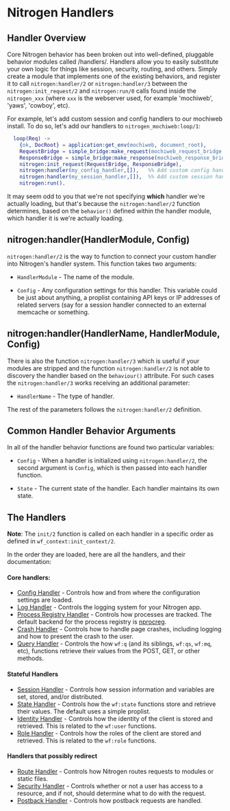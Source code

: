 <!-- dash: Handlers | Guide | ##:Section -->


# Nitrogen Handlers

## Handler Overview

Core Nitrogen behavior has been broken out into well-defined, pluggable
behavior modules called /handlers/. Handlers allow you to easily substitute
your own logic for things like session, security, routing, and others. Simply
create a module that implements one of the existing behaviors, and register it
to call `nitrogen:handler/2` or `nitrogen:handler/3` between the `nitrogen:init_request/2` and
`nitrogen:run/0` calls found inside the `nitrogen_xxx` (where `xxx` is the
webserver used, for example 'mochiweb', 'yaws', 'cowboy', etc).

For example, let's add custom session and config handlers to our mochiweb
install. To do so, let's add our handlers to  `nitrogen_mochiweb:loop/1`:

```erlang
  loop(Req) ->
	{ok, DocRoot} = application:get_env(mochiweb, document_root),
	RequestBridge = simple_bridge:make_request(mochiweb_request_bridge, Req),
	ResponseBridge = simple_bridge:make_response(mochiweb_response_bridge, {Req, DocRoot}),
	nitrogen:init_request(RequestBridge, ResponseBridge),
	nitrogen:handler(my_config_handler,[]),   %% Add custom config handler
	nitrogen:handler(my_session_handler,[]),  %% Add custom session handler
	nitrogen:run().

```

It may seem odd to you that we're not specifying **which** handler we're actually
loading, but that's because the `nitrogen:handler/2` function determines,
based on the `behavior()` defined within the handler module, which handler it
is we're actually loading.

## nitrogen:handler(HandlerModule, Config)

`nitrogen:handler/2` is the way to function to connect your custom handler into
Nitrogen's handler system. This function takes two arguments:

 *  `HandlerModule` - The name of the module.

 *  `Config` - Any configuration settings for this handler. This variable
	  could be just about anything, a proplist containing API keys or IP
	  addresses of related servers (say for a session handler connected to
	  an external memcache or something.

## nitrogen:handler(HandlerName, HandlerModule, Config)

There is also the function `nitrogen:handler/3` which is useful if your modules
are stripped and the function `nitrogen:handler/2` is not able to discovery the
handler based on the `behaviour()` attribute. For such cases the
`nitrogen:handler/3` works receiving an additional parameter:

 * `HandlerName` - The type of handler.

The rest of the parameters follows the `nitrogen:handler/2` definition.

## Common Handler Behavior Arguments

In all of the handler behavior functions are found two particular variables:

 *  `Config` - When a handler is initialized using `nitrogen:handler/2`, the
	  second argument is `Config`, which is then passed into each handler
	  function.

 *  `State` - The current state of the handler. Each handler maintains its own
	  state.

## The Handlers

  **Note**: The `init/2` function is called on each handler in a specific order
  as defined in `wf_context:init_context/2`.

  In the order they are loaded, here are all the handlers, and their
  documentation:

#### Core handlers:
 *  [Config Handler](handler_config.md) - Controls how and from where the
	configuration settings are loaded.
 *  [Log Handler](log.md) - Controls the logging system for your
	Nitrogen app.
 *  [Process Registry Handler](process_registry.md) - Controls
	how processes are tracked. The default backend for the process registry
	is [nprocreg](https://github.com/nitrogen/nprocreg).
 *  [Crash Handler](crash.md) - Controls how to handle page
	crashes, including logging and how to present the crash to the user.
 *  [Query Handler](query.md) - Controls the how `wf:q` (and its
	siblings, `wf:qs`, `wf:mq`, etc), functions retrieve their values from the
	POST, GET, or other methods.

#### Stateful Handlers
 *  [Session Handler](session.md) - Controls how session
	information and variables are set, stored, and/or distributed.
 *  [State Handler](state.md) - Controls how the `wf:state`
	functions store and retrieve their values. The default uses a simple
	proplist.
 *  [Identity Handler](identity.md) - Controls how the identity
	of the client is stored and retrieved. This is related to the `wf:user`
	functions.
 *  [Role Handler](role.md) - Controls how the roles of the
	client are stored and retrieved. This is related to the `wf:role`
	functions.

#### Handlers that possibly redirect
 *  [Route Handler](route.md) - Controls how Nitrogen routes
	requests to modules or static files.
 *  [Security Handler](security.md) - Controls whether or not a user
	has access to a resource, and if not, should determine what to do with
	the request.
 *  [Postback Handler](postback.md) - Controls how postback requests
	are handled.
